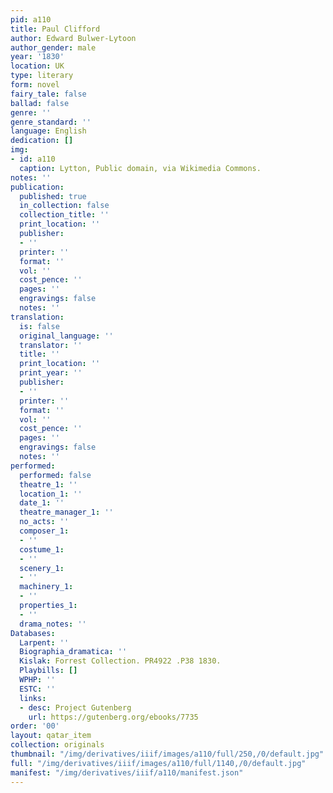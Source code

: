 ```yaml
---
pid: a110
title: Paul Clifford
author: Edward Bulwer-Lytoon
author_gender: male
year: '1830'
location: UK
type: literary
form: novel
fairy_tale: false
ballad: false
genre: ''
genre_standard: ''
language: English
dedication: []
img:
- id: a110
  caption: Lytton, Public domain, via Wikimedia Commons.
notes: ''
publication:
  published: true
  in_collection: false
  collection_title: ''
  print_location: ''
  publisher:
  - ''
  printer: ''
  format: ''
  vol: ''
  cost_pence: ''
  pages: ''
  engravings: false
  notes: ''
translation:
  is: false
  original_language: ''
  translator: ''
  title: ''
  print_location: ''
  print_year: ''
  publisher:
  - ''
  printer: ''
  format: ''
  vol: ''
  cost_pence: ''
  pages: ''
  engravings: false
  notes: ''
performed:
  performed: false
  theatre_1: ''
  location_1: ''
  date_1: ''
  theatre_manager_1: ''
  no_acts: ''
  composer_1:
  - ''
  costume_1:
  - ''
  scenery_1:
  - ''
  machinery_1:
  - ''
  properties_1:
  - ''
  drama_notes: ''
Databases:
  Larpent: ''
  Biographia_dramatica: ''
  Kislak: Forrest Collection. PR4922 .P38 1830.
  Playbills: []
  WPHP: ''
  ESTC: ''
  links:
  - desc: Project Gutenberg
    url: https://gutenberg.org/ebooks/7735
order: '00'
layout: qatar_item
collection: originals
thumbnail: "/img/derivatives/iiif/images/a110/full/250,/0/default.jpg"
full: "/img/derivatives/iiif/images/a110/full/1140,/0/default.jpg"
manifest: "/img/derivatives/iiif/a110/manifest.json"
---
```

